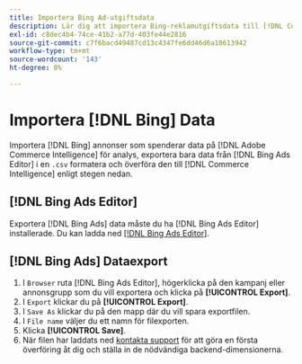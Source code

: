 ```yaml
---
title: Importera Bing Ad-utgiftsdata
description: Lär dig att importera Bing-reklamutgiftsdata till [!DNL Commerce Intelligence] för analys.
exl-id: c8dec4b4-74ce-41b2-a77d-403fe44e2816
source-git-commit: c7f6bacd49487cd13c4347fe6dd46d6a10613942
workflow-type: tm+mt
source-wordcount: '143'
ht-degree: 0%

---
```


# Importera [!DNL Bing] Data

Importera [!DNL Bing] annonser som spenderar data på [!DNL Adobe Commerce Intelligence] för analys, exportera bara data från [!DNL Bing Ads Editor] i en `.csv` formatera och överföra den till [!DNL Commerce Intelligence] enligt stegen nedan.

## [!DNL Bing Ads Editor]

Exportera [!DNL Bing Ads] data måste du ha [!DNL Bing Ads Editor] installerade. Du kan ladda ned [[!DNL Bing Ads Editor]](https://about.ads.microsoft.com/en-us/solutions/tools/editor).

## [!DNL Bing Ads] Dataexport

1. I `Browser` ruta [!DNL Bing Ads Editor], högerklicka på den kampanj eller annonsgrupp som du vill exportera och klicka på **[!UICONTROL Export]**.
1. I `Export` klickar du på **[!UICONTROL Export]**.
1. I `Save As` klickar du på den mapp där du vill spara exportfilen.
1. I `File name` väljer du ett namn för filexporten.
1. Klicka **[!UICONTROL Save]**.
1. När filen har laddats ned  [kontakta support](https://experienceleague.adobe.com/docs/commerce-knowledge-base/kb/troubleshooting/miscellaneous/mbi-service-policies.html) för att göra en första överföring åt dig och ställa in de nödvändiga backend-dimensionerna.
